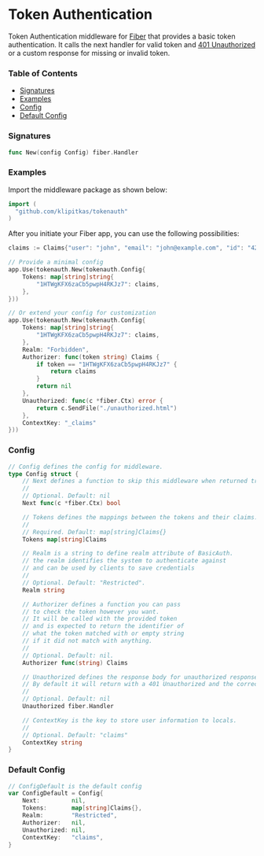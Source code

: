 # Token Authentication

Token Authentication middleware for [Fiber](https://github.com/gofiber/fiber) that provides a basic token authentication. It calls the next handler for valid token and [401 Unauthorized](https://developer.mozilla.org/en-US/docs/Web/HTTP/Status/401) or a custom response for missing or invalid token.

### Table of Contents

- [Signatures](#signatures)
- [Examples](#examples)
- [Config](#config)
- [Default Config](#default-config)

### Signatures

```go
func New(config Config) fiber.Handler
```

### Examples

Import the middleware package as shown below:

```go
import (
  "github.com/klipitkas/tokenauth"
)
```

After you initiate your Fiber app, you can use the following possibilities:

```go
claims := Claims{"user": "john", "email": "john@example.com", "id": "42"}

// Provide a minimal config
app.Use(tokenauth.New(tokenauth.Config{
	Tokens: map[string]string{
		"1HTWgKFX6zaCb5pwpH4RKJz7": claims,
	},
}))

// Or extend your config for customization
app.Use(tokenauth.New(tokenauth.Config{
	Tokens: map[string]string{
		"1HTWgKFX6zaCb5pwpH4RKJz7": claims,
	},
	Realm: "Forbidden",
	Authorizer: func(token string) Claims {
		if token == "1HTWgKFX6zaCb5pwpH4RKJz7" {
			return claims
		}
		return nil
	},
	Unauthorized: func(c *fiber.Ctx) error {
		return c.SendFile("./unauthorized.html")
	},
	ContextKey: "_claims"
}))
```

### Config

```go
// Config defines the config for middleware.
type Config struct {
	// Next defines a function to skip this middleware when returned true.
	//
	// Optional. Default: nil
	Next func(c *fiber.Ctx) bool

	// Tokens defines the mappings between the tokens and their claims.
	//
	// Required. Default: map[string]Claims{}
	Tokens map[string]Claims

	// Realm is a string to define realm attribute of BasicAuth.
	// the realm identifies the system to authenticate against
	// and can be used by clients to save credentials
	//
	// Optional. Default: "Restricted".
	Realm string

	// Authorizer defines a function you can pass
	// to check the token however you want.
	// It will be called with the provided token
	// and is expected to return the identifier of
	// what the token matched with or empty string
	// if it did not match with anything.
	//
	// Optional. Default: nil.
	Authorizer func(string) Claims

	// Unauthorized defines the response body for unauthorized responses.
	// By default it will return with a 401 Unauthorized and the correct WWW-Auth header
	//
	// Optional. Default: nil
	Unauthorized fiber.Handler

	// ContextKey is the key to store user information to locals.
	//
	// Optional. Default: "claims"
	ContextKey string
}
```

### Default Config

```go
// ConfigDefault is the default config
var ConfigDefault = Config{
	Next:         nil,
	Tokens:       map[string]Claims{},
	Realm:        "Restricted",
	Authorizer:   nil,
	Unauthorized: nil,
	ContextKey:   "claims",
}
```
